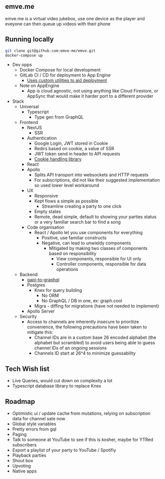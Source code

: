 emve.me
--- 
emve.me is a virtual video jukebox, use one device as the player and eveyone can then queue up videos with their phone

## Running locally

```bash
git clone git@github.com:emve-me/emve.git
docker-compose up 
```

- Dev opps
  - Docker Compose for local development
  - GitLab CI / CD for deployment to App Engine
    - [Uses custom utilities to aid deployment](https://medium.com/@robizm/gitlab-ci-cd-tooling-for-deploying-app-engine-node-apps-e2f32d5226e3)
  - Note on AppEngine
    - App is cloud agnostic, not using anything like Cloud Firestore, or AppSync that would make it harder port to a different provider
- Stack
  - Universal
    - Typescript
      - Type gen from GraphQL
  - Frontend
    - NextJS
      - SSR
    - Authentication
      - Google Login, JWT stored in Cookie
      - Redirs based on cookie, a value of SSR
      - JWT token send in header to API requests
      - [Cookie handling library](https://www.npmjs.com/package/vanilla-cookies)
    - React
    - Apollo
      - Splits API transport into websockets and HTTP requests
      - For subscriptions, did not like their suggested implementation so used lower level workaround
    - UX
      - Responsive
      - Kept flows a simple as possible
        - Streamline creating a party to one click
      - Empty states
      - Remote, dead simple, default to showing your parties status or a very familiar search bar to find a song
    - Code organisation
      - React / Apollo let you use components for everything
        - Positive, use familiar constructs
        - Negative, can lead to unwieldy components
          - Mitigated by making two classes of components based on responsibility
            - View components, responsible for UI only
            - Controller components, responsible for data operations
  - Backend
    - [gapi-to-graphql](https://github.com/rlancer/gapi-to-graphql)
    - Postgres
      - Knex for query building
        - No ORM
        - No GraphQL / DB in one, ex: graph.cool
      - Migra - diffing for migrations (have not needed to implement)
    - Apollo Server
  - Security
    - Access to channels are inherently insecure to prioritize convenience, the following precautions have been taken to mitigate this:
      - Channel IDs are in a custom base 26 encoded alphabet (the alphabet but scrambled) to avoid users being able to guess channel IDs of an ongoing sessions
      - Channels ID start at 26^4 to minimize guessability

## Tech Wish list

- Live Queries, would cut down on complexity a lot
- Typescript database library to replace Knex 

## Roadmap

- Optimistic ui / update cache from mutations, relying on subscription data for channel sate now
- Global style variables
- Pretty errors from gql
- Paging
- Talk to someone at YouTube to see if this is kosher, maybe for YTRed subscribers
- Export a playlist of your party to YouTube / Spotifiy
- Playback parties
- Shout box
- Upvoting
- Native apps
